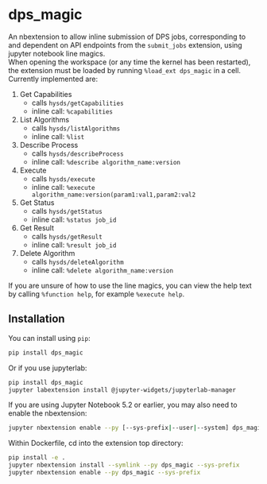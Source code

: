 # dps_magic

An nbextension to allow inline submission of DPS jobs, corresponding to and dependent on API endpoints from the `submit_jobs` extension, using jupyter notebook line magics.<br>
When opening the workspace (or any time the kernel has been restarted), the extension must be loaded by running `%load_ext dps_magic` in a cell.  Currently implemented are:

1. Get Capabilities
	- calls `hysds/getCapabilities`
	- inline call: `%capabilities`
2. List Algorithms
	- calls `hysds/listAlgorithms`
	- inline call: `%list`
3. Describe Process
	- calls `hysds/describeProcess`
	- inline call: `%describe algorithm_name:version`
4. Execute
	- calls `hysds/execute`
	- inline call: `%execute algorithm_name:version(param1:val1,param2:val2`
5. Get Status
	- calls `hysds/getStatus`
	- inline call: `%status job_id`
6. Get Result
	- calls `hysds/getResult`
	- inline call: `%result job_id`
7. Delete Algorithm
	- calls `hysds/deleteAlgorithm`
	- inline call: `%delete algorithm_name:version`

If you are unsure of how to use the line magics, you can view the help text by calling `%function help`, for example `%execute help`.

## Installation

You can install using `pip`:

```bash
pip install dps_magic
```

Or if you use jupyterlab:

```bash
pip install dps_magic
jupyter labextension install @jupyter-widgets/jupyterlab-manager
```

If you are using Jupyter Notebook 5.2 or earlier, you may also need to enable
the nbextension:
```bash
jupyter nbextension enable --py [--sys-prefix|--user|--system] dps_magic
```

Within Dockerfile, cd into the extension top directory:

```bash
pip install -e .
jupyter nbextension install --symlink --py dps_magic --sys-prefix
jupyter nbextension enable --py dps_magic --sys-prefix
```